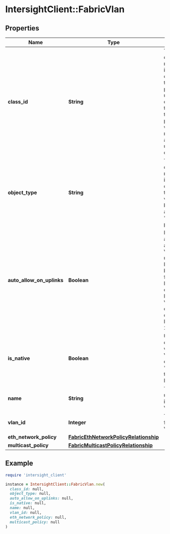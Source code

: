 # IntersightClient::FabricVlan

## Properties

| Name | Type | Description | Notes |
| ---- | ---- | ----------- | ----- |
| **class_id** | **String** | The fully-qualified name of the instantiated, concrete type. This property is used as a discriminator to identify the type of the payload when marshaling and unmarshaling data. | [default to &#39;fabric.Vlan&#39;] |
| **object_type** | **String** | The fully-qualified name of the instantiated, concrete type. The value should be the same as the &#39;ClassId&#39; property. | [default to &#39;fabric.Vlan&#39;] |
| **auto_allow_on_uplinks** | **Boolean** | Enable to automatically allow this VLAN on all uplinks. Disable must be specified for Disjoint Layer 2 VLAN configuration. Default VLAN-1 cannot be configured as Disjoint Layer 2 VLAN. | [optional][default to true] |
| **is_native** | **Boolean** | Used to define whether this VLAN is to be classified as &#39;native&#39; for traffic in this FI. | [optional] |
| **name** | **String** | The &#39;name&#39; used to identify this VLAN. | [optional] |
| **vlan_id** | **Integer** | The identifier for this Virtual LAN. | [optional] |
| **eth_network_policy** | [**FabricEthNetworkPolicyRelationship**](FabricEthNetworkPolicyRelationship.md) |  | [optional] |
| **multicast_policy** | [**FabricMulticastPolicyRelationship**](FabricMulticastPolicyRelationship.md) |  | [optional] |

## Example

```ruby
require 'intersight_client'

instance = IntersightClient::FabricVlan.new(
  class_id: null,
  object_type: null,
  auto_allow_on_uplinks: null,
  is_native: null,
  name: null,
  vlan_id: null,
  eth_network_policy: null,
  multicast_policy: null
)
```

